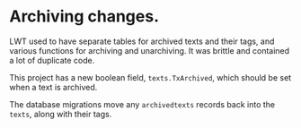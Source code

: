 # Archiving changes.

LWT used to have separate tables for archived texts and their tags, and various functions for archiving and unarchiving.  It was brittle and contained a lot of duplicate code.

This project has a new boolean field, `texts.TxArchived`, which should be set when a text is archived.

The database migrations move any `archivedtexts` records back into the `texts`, along with their tags.